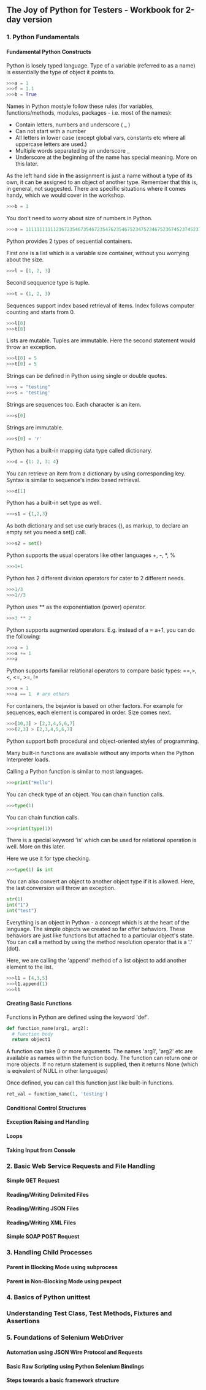 ## The Joy of Python for Testers - Workbook for 2-day version

### 1. Python Fundamentals

#### Fundamental Python Constructs

Python is losely typed language. Type of a variable (referred to as a name) is essentially the type of object it points to.

```python
>>>a = 1
>>>f = 1.1
>>>b = True
```

Names in Python mostyle follow these rules (for variables, functions/methods, modules, packages - i.e. most of the names):
  - Contain letters, numbers and underscore ( _ )
  - Can not start with a number
  - All letters in lower case (except global vars, constants etc where all uppercase letters are used.)
  - Multiple words separated by an underscore _
  - Underscore at the beginning of the name has special meaning. More on this later.

As the left hand side in the assignment is just a name without a type of its own, it can be assigned to an object of another type. Remember that this is, in general, not suggested. There are specific situations where it comes handy, which we would cover in the workshop.

```python
>>>b = 1
```

You don't need to worry about size of numbers in Python.
```python
>>>a = 11111111111236723546735467235476235467523475234675236745237452376452376452374527354573
```

Python provides 2 types of sequential containers.

First one is a list which is a variable size container, without you worrying about the size.
```python
>>>l = [1, 2, 3]
```

Second seqquence type is tuple.
```python
>>>t = (1, 2, 3)
```

Sequences support index based retrieval of items. Index follows computer counting and starts from 0.
```python
>>>l[0]
>>>t[0]
```

Lists are mutable. Tuples are immutable. Here the second statement would throw an exception.
```python
>>>l[0] = 5
>>>t[0] = 5
```

Strings can be defined in Python using single or double quotes.
```python
>>>s = "testing"
>>>s = 'testing'
```

Strings are sequences too. Each character is an item.
```python
>>>s[0]
```

Strings are immutable.
```python
>>>s[0] = 'r'
```

Python has a built-in mapping data type called dictionary. 
```python
>>>d = {1: 2, 3: 4}
```

You can retrieve an item from a dictionary by using corresponding key. Syntax is similar to sequence's index based retrieval.
```python
>>>d[1]
```

Python has a built-in set type as well.
```python
>>>s1 = {1,2,3}
```

As both dictionary and set use curly braces {}, as markup, to declare an empty set you need a set() call.
```python
>>>s2 = set()
```

Python supports the usual operators like other languages +, -, *, %
```python
>>>1+1
```

Python has 2 different division operators for cater to 2 different needs.
```python
>>>1/3
>>>1//3
```

Python uses ** as the exponentiation (power) operator.
```python
>>>3 ** 2
```

Python supports augmented operators. E.g. instead of a = a+1, you can do the following:
```python
>>>a = 1
>>>a += 1
>>>a
```

Python supports familiar relational operators to compare basic types: ==,>, <, <=, >=, != 
```python
>>>a = 1
>>>a == 1  # are others
```

For containers, the bejavior is based on other factors. For example for sequences, each element is compared in order. Size comes next.
```python
>>>[10,3] > [2,3,4,5,6,7]
>>>[2,3] > [2,3,4,5,6,7]
```

Python support both procedural and object-oriented styles of programming.

Many built-in functions are available without any imports when the Python Interpreter loads.

Calling a Python function is similar to most languages.
```python
>>>print("Hello")
```

You can check type of an object.
You can chain function calls.
```python
>>>type(1)
```

You can chain function calls.
```python
>>>print(type(1))
```

There is a special keyword 'is' which can be used for relational operation is well. More on this later.

Here we use it for type checking.
```python
>>>type(1) is int
```

You can also convert an object to another object type if it is allowed. Here, the last conversion will throw an exception.
```python
str(1)
int("1")
int("test")
```

Everything is an object in Python - a concept which is at the heart of the language. The simple objects we created so far offer behaviors. These behaviors are just like functions but attached to a particular object's state. You can call a method by using the method resolution operator that is a '.' (dot).

Here, we are calling the 'append' method of a list object to add another element to the list.
```python
>>>l1 = [4,3,5]
>>>l1.append(1)
>>>l1
```

#### Creating Basic Functions

Functions in Python are defined using the keyword 'def'.

```python
def function_name(arg1, arg2):
  # Function body
  return object1
```

A function can take 0 or more arguments. The names 'arg1', 'arg2' etc are available as names within the function body. The function can return one or more objects. If no return statement is supplied, then it returns None (which is eqivalent of NULL in other languages)

Once defined, you can call this function just like built-in functions.
```python
ret_val = function_name(1, 'testing')
```

#### Conditional Control Structures

#### Exception Raising and Handling

#### Loops

#### Taking Input from Console

### 2. Basic Web Service Requests and File Handling

#### Simple GET Request

#### Reading/Writing Delimited Files

#### Reading/Writing JSON Files

#### Reading/Writing XML Files

#### Simple SOAP POST Request

### 3. Handling Child Processes

#### Parent in Blocking Mode using subprocess

#### Parent in Non-Blocking Mode using pexpect

### 4. Basics of Python unittest

### Understanding Test Class, Test Methods, Fixtures and Assertions

### 5. Foundations of Selenium WebDriver

#### Automation using JSON Wire Protocol and Requests

#### Basic Raw Scripting using Python Selenium Bindings

#### Steps towards a basic framework structure




